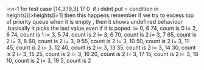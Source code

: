 i<n-1 for test case
[14,3,19,3]
17
0
​
if i didnt put = condition in heights[i]>heights[i+1]
then this happens,remember if we try to excess top of priority queue when it is empty , then it shows undefined behaviour ,basically it picks the last value,even if it is poped
​
i= 0, 6 74, count is 0
i= 2, 6 74, count is 1
i= 3, 5 74, count is 2
i= 3, 6 70, count is 2
i= 3, 7 65, count is 2
i= 3, 8 60, count is 2
i= 3, 9 55, count is 2
i= 3, 10 50, count is 2
i= 3, 11 45, count is 2
i= 3, 12 40, count is 2
i= 3, 13 35, count is 2
i= 3, 14 30, count is 2
i= 3, 15 25, count is 2
i= 3, 16 20, count is 2
i= 3, 17 15, count is 2
i= 3, 18 10, count is 2
i= 3, 19 5, count is 2
​